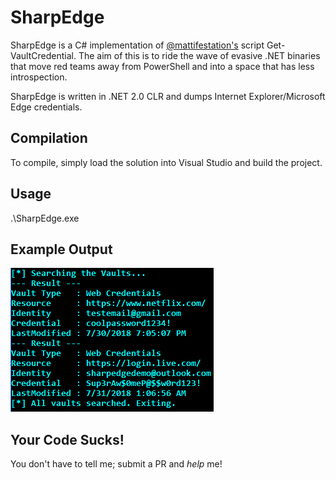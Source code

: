 # SharpEdge

SharpEdge is a C# implementation of [@mattifestation's](https://twitter.com/mattifestation) script Get-VaultCredential. The aim of this is to ride the wave of evasive .NET binaries that move red teams away from PowerShell and into a space that has less introspection.

SharpEdge is written in .NET 2.0 CLR and dumps Internet Explorer/Microsoft Edge credentials.

## Compilation

To compile, simply load the solution into Visual Studio and build the project.

## Usage

.\SharpEdge.exe

## Example Output

![ExampleRun](ExampleRun.png)

## Your Code Sucks!

You don't have to tell me; submit a PR and _help_ me!
